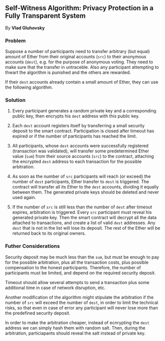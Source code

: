 ## Self-Witness Algorithm: Privacy Protection in a Fully Transparent System
By **Vlad Gluhovsky**

### Problem

Suppose a number of participants need to transfer arbitrary (but equal) amount of Ether from their original accounts (`src`) to their anonymous accounts (`dest`), e.g. for the purpose of anonymous voting. They need to make sure that the transfer in untraceble. Also any participant attempting to thwart the algorithm is punished and the others are rewarded. 

If their `dest` accounts already contain a small amount of Ether, they can use the following algorithm.

### Solution

1. Every participant generates a random private key and a corresponding public key, then encrypts his `dest` address with this public key.

2. Each `dest` account registers itself by transferring a small security deposit to the smart contract. Participation is closed after timeout has expired or if the number of participants has reached the limit.

3. All participants, whose `dest` accounts were successfully registered (transaction was validated), will transfer some predetermined Ether value (`sum`) from their source accounts (`src`) to the contract, attaching the encrypted `dest` address to each transaction for the possible arbitration.

4. As soon as the number of `src` participants will reach (or exceed) the number of `dest` participants, Ether transfer to `dest` is triggered. The contract will transfer all its Ether to the `dest` accounts, dividing it equally between them. The generated private keys should be deleted and never used again.

5. If the number of `src` is still less than the number of `dest` after timeout expires, arbitration is triggered. Every `src` participant must reveal his generated private key. Then the smart contract will decrypt all the data attached to transactions, and create a list of valid `dest` addresses. Any `dest` that is not in the list will lose its deposit. The rest of the Ether will be returned back to its original owners.

### Futher Considerations

Security deposit may be much less than the `sum`, but must be enough to pay for the possible arbitration, plus all the transaction costs, plus possible compensation to the honest participants. Therefore, the number of participants must be limited, and depend on the required security deposit.

Timeout should allow several attempts to send a transaction plus some additional time in case of network disruption, etc.

Another modification of the algorithm might stipulate the arbitration if the number of `src` will exceed the number of `dest`, in order to limit the technical risks, so that even in case of error any participant will never lose more than the predefined security deposit.

In order to make the arbitration cheaper, instead of ecnrypting the `dest` address we can simply hash them with random salt. Then, during the arbitration, particiapants should reveal the salt instead of private key.
